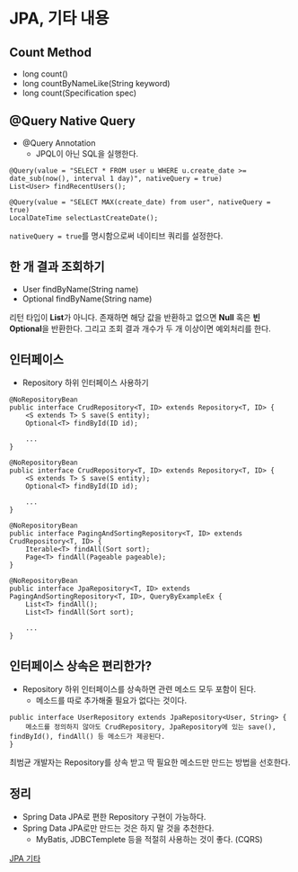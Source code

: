 # JPA, 기타 내용

## Count Method
* long count()
* long countByNameLike(String keyword)
* long count(Specification<User> spec)

## @Query Native Query
* @Query Annotation
    * JPQL이 아닌 SQL을 실행한다.

```
@Query(value = "SELECT * FROM user u WHERE u.create_date >= date_sub(now(), interval 1 day)", nativeQuery = true)
List<User> findRecentUsers();

@Query(value = "SELECT MAX(create_date) from user", nativeQuery = true)
LocalDateTime selectLastCreateDate();
```

```nativeQuery = true```를 명시함으로써 네이티브 쿼리를 설정한다.

## 한 개 결과 조회하기
* User findByName(String name)
* Optional<User> findByName(String name)   

리턴 타입이 <b>List</b>가 아니다. 존재하면 해당 값을 반환하고 없으면 <b>Null</b> 혹은 <b>빈 Optional</b>을 반환한다. 그리고 조회 결과 개수가 두 개 이상이면 예외처리를 한다.   

## 인터페이스
* Repository 하위 인터페이스 사용하기   

```
@NoRepositoryBean
public interface CrudRepository<T, ID> extends Repository<T, ID> {
    <S extends T> S save(S entity);
    Optional<T> findById(ID id);

    ...
}

@NoRepositoryBean
public interface CrudRepository<T, ID> extends Repository<T, ID> {
    <S extends T> S save(S entity);
    Optional<T> findById(ID id);

    ...
}

@NoRepositoryBean
public interface PagingAndSortingRepository<T, ID> extends CrudRepository<T, ID> {
    Iterable<T> findAll(Sort sort);
    Page<T> findAll(Pageable pageable);
}

@NoRepositoryBean
public interface JpaRepository<T, ID> extends PagingAndSortingRepository<T, ID>, QueryByExampleEx {
    List<T> findAll();
    List<T> findAll(Sort sort);

    ...
}
```

## 인터페이스 상속은 편리한가?
* Repository 하위 인터페이스를 상속하면 관련 메소드 모두 포함이 된다.
    * 메소드를 따로 추가해줄 필요가 없다는 것이다.

```
public interface UserRepository extends JpaRepository<User, String> {
    메소드를 정의하지 않아도 CrudRepository, JpaRepository에 있는 save(), findById(), findAll() 등 메소드가 제공된다.
}
```

최범균 개발자는 Repository를 상속 받고 딱 필요한 메소드만 만드는 방법을 선호한다.   

## 정리
* Spring Data JPA로 편한 Repository 구현이 가능하다.
* Spring Data JPA로만 만드는 것은 하지 말 것을 추천한다.
    * MyBatis, JDBCTemplete 등을 적절히 사용하는 것이 좋다. (CQRS)   

[JPA 기타](https://www.youtube.com/watch?v=SYqknEb0wag)